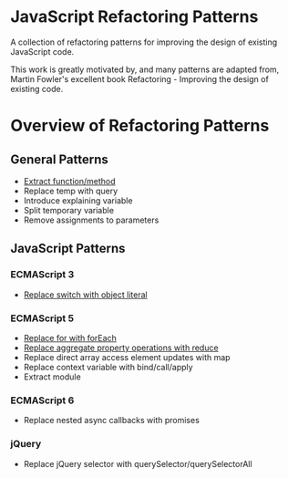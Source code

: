 JavaScript Refactoring Patterns
=======================
A collection of refactoring patterns for improving the design of existing JavaScript code.

This work is greatly motivated by, and many patterns are adapted from, Martin Fowler's excellent book Refactoring - Improving the design of existing code.

# Overview of Refactoring Patterns

## General Patterns
- [Extract function/method](https://github.com/KarlPurk/javascript-refactoring/blob/master/patterns/general/extract-method.md)
- Replace temp with query
- Introduce explaining variable
- Split temporary variable
- Remove assignments to parameters

## JavaScript Patterns

### ECMAScript 3
 - [Replace switch with object literal](https://github.com/KarlPurk/javascript-refactoring/blob/master/patterns/javascript/replace-switch-with-object-literal.md)

### ECMAScript 5
- [Replace for with forEach](https://github.com/KarlPurk/javascript-refactoring/blob/master/patterns/javascript/replace-for-with-foreach.md)
- [Replace aggregate property operations with reduce](https://github.com/KarlPurk/javascript-refactoring/blob/master/patterns/javascript/replace-aggregate-property-operations-with-reduce.md)
- Replace direct array access element updates with map
- Replace context variable with bind/call/apply
- Extract module

### ECMAScript 6
- Replace nested async callbacks with promises

### jQuery
- Replace jQuery selector with querySelector/querySelectorAll
